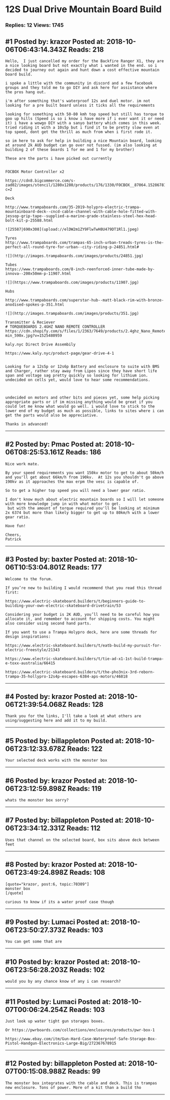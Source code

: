 # 12S Dual Drive Mountain Board Build

### Replies: 12 Views: 1745

## \#1 Posted by: krazor Posted at: 2018-10-06T06:43:14.343Z Reads: 218

```
Hello,  I just cancelled my order for the Backfire Ranger X1, they are a nice looking board but not exactly what i wanted in the end. so i decided to journey out again and hunt down a cost effective mountain board build.

i spoke a little with the community in discord and a few facebook groups and they told me to go DIY and ask here for assistance where the pros hang out.

i'm after something that's waterproof 12s and duel motor. im not looking for a pre built board unless it ticks all the requirements 

looking for something with 50-80 kmh top speed but still has torque to goo up hills (Speed is so i know i have more if i ever want it or need it) i have a wowgo DIY with a sanyo battery which comes in this week. tried riding it with a 10s5p but i find it to be pretty slow even at top speed, dont get the thrill as much from when i first rode it.

so im here to ask for help in building a nice Mountain board, looking at around 2k AUD budget can go over not fussed. (im also looking at building 2 of these boards 1 for me and 1 for my brother) 

These are the parts i have picked out currently


FOCBOX Motor Controller x2

https://cdn8.bigcommerce.com/s-zad02/images/stencil/1280x1280/products/176/1330/FOCBOX__87064.1528678163.jpg?c=2

Deck

http://www.trampaboards.com/35-2019-holypro-electric-trampa-mountainboard-deck--cncd-cable-channel-with-cable-hole-fitted-with-jessop-grip-tape--supplied-a-marine-grade-stainless-steel-hex-head-bolt-kit-p-25588.html

![25587|690x308](upload://elDW2m1ZY9FlwTwH8U479DT1Rl1.jpeg) 

Tyres
http://www.trampaboards.com/trampas-65-inch-urban-treads-tyres-is-the-perfect-all-round-tyre-for-urban--city-riding-p-24851.html#

![](http://images.trampaboards.com/images/products/24851.jpg)

Tubes
https://www.trampaboards.com/8-inch-reenforced-inner-tube-made-by-innova--200x50mm-p-11907.html

![](https://www.trampaboards.com/images/products/11907.jpg)

Hubs

http://www.trampaboards.com/superstar-hub--matt-black-rim-with-bronze-anodised-spokes-p-351.html

![](http://images.trampaboards.com/images/products/351.jpg)

Transmitter & Reciever 
# TORQUEBOARDS 2.4GHZ NANO REMOTE CONTROLLER
https://cdn.shopify.com/s/files/1/2363/7649/products/2.4ghz_Nano_Remote_1-min_590x.jpg?v=1525480959

kaly.nyc Direct Drive Assembily

https://www.kaly.nyc/product-page/gear-drive-4-1


Looking for a 12s5p or 12s6p Battery and enclosure to suite with BMS and Charger, rather stay away from Lipos since they have short life span and voltage sag pretty quickly so looking for lithium ion. undecided on cells yet, would love to hear some recommendations.



undecided on motors and other bits and pieces yet, some help picking appropriate parts or if im missing anything would be great if you could let me know what would go well. i would love to stick to the lower end of my budget as much as possible, links to sites where i can get the parts would also be appreciative.

Thanks in advanced!
```

---
## \#2 Posted by: Pmac Posted at: 2018-10-06T08:25:53.161Z Reads: 186

```
Nice work mate.

By your speed requirements you want 150kv motor to get to about 50km/h and you'll get about 66km/h from 190kv.  At 12s you shouldn't go above 190kv as it approaches the max erpm the vesc is capable of.

So to get a higher top speed you will need a lower gear ratio.

I don't know much about electric mountain boards so I will let someone with more knowledge jump in with what motor to get. 
 but with the amount of torque required you'll be looking at minimum 2x 6374 but more than likely bigger to get up to 80km/h with a lower gear ratio.

Have fun!

Cheers,
Patrick
```

---
## \#3 Posted by: baxter Posted at: 2018-10-06T10:53:04.801Z Reads: 177

```
Welcome to the forum.

If you’re new to building I would recommend that you read this thread first:

https://www.electric-skateboard.builders/t/beginners-guide-to-building-your-own-electric-skateboard-drivetrain/53

Considering your budget is 2K AUD, you’ll need to be careful how you allocate it, and remember to account for shipping costs. You might also consider using second hand parts.  

If you want to use a Trampa Holypro deck, here are some threads for design inspirations: 

https://www.electric-skateboard.builders/t/eatb-build-my-pursuit-for-electric-freestyle/21343

https://www.electric-skateboard.builders/t/tie-ad-x1-1st-build-trampa-e-toxx-australia/66415

https://www.electric-skateboard.builders/t/the-pho3nix-3rd-reborn-trampa-35-hollypro-12s4p-escapes-6384-aps-motors/46818
```

---
## \#4 Posted by: krazor Posted at: 2018-10-06T21:39:54.068Z Reads: 128

```
Thank you for the links, I'll take a look at what others are using/suggesting here and add it to my build.
```

---
## \#5 Posted by: billappleton Posted at: 2018-10-06T23:12:33.678Z Reads: 122

```
Your selected deck works with the monster box
```

---
## \#6 Posted by: krazor Posted at: 2018-10-06T23:12:59.898Z Reads: 119

```
whats the monster box sorry?
```

---
## \#7 Posted by: billappleton Posted at: 2018-10-06T23:34:12.331Z Reads: 112

```
Uses that channel on the selected board, box sits above deck between feet
```

---
## \#8 Posted by: krazor Posted at: 2018-10-06T23:49:24.898Z Reads: 108

```
[quote="krazor, post:6, topic:70309"]
monster box
[/quote]

curious to know if its a water proof case though
```

---
## \#9 Posted by: Lumaci Posted at: 2018-10-06T23:50:27.373Z Reads: 103

```
You can get some that are
```

---
## \#10 Posted by: krazor Posted at: 2018-10-06T23:56:28.203Z Reads: 102

```
would you by any chance know of any i can research?
```

---
## \#11 Posted by: Lumaci Posted at: 2018-10-07T00:06:24.254Z Reads: 103

```
Just look up water tight gun storages boxes.

Or https://pwrboards.com/collections/enclosures/products/pwr-box-1

https://www.ebay.com/itm/Gun-Hard-Case-Waterproof-Safe-Storage-Box-Pistol-Handgun-Electronics-Large-Big/272367678915
```

---
## \#12 Posted by: billappleton Posted at: 2018-10-07T00:15:08.988Z Reads: 99

```
The monster box integrates with the cable and deck. This is trampas new enclosure. Tons of power. More of a kit than a build tho
```

---
